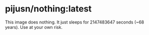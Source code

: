 # pijusn/nothing:latest

This image does nothing. It just sleeps for 2147483647 seconds (~68 years). Use at your own risk.
